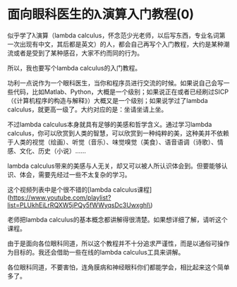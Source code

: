 <!--
.. title: 面向眼科医生的λ演算入门教程(0)
.. slug: mian-xiang-yan-ke-yi-sheng-de-lyan-suan-ru-men-jiao-cheng-0
.. date: 2017-07-04 00:00:00 UTC+08:00
.. tags: lambda, 教程, 现代眼科医生知识扩展包
.. category: tutorial
.. link:
.. description:
.. type: text
-->
# 面向眼科医生的λ演算入门教程(0)

似乎学了λ演算（lambda calculus，怀念范少光老师，以后写东西，专业名词第一次出现有中文，其后都是英文）的人，都会自己再写个入门教程，大约是某种潮流或者是受到了某种感召，大家不约而同的行为。

所以，我也要写个lambda calculus的入门教程。
<!-- TEASER_END -->

功利一点说作为一个眼科医生，当你和程序员进行交流的时候。如果说自己会写一些代码，比如Matlab、Python，大概是一个级别；如果说正在或者已经刷过SICP（《计算机程序的构造与解释》）大概又是一个级别；如果说学过了lambda calculus，就更高一级了。大约对应的是：坐请坐请上坐。

不过lambda calculus本身就具有足够的美感和哲学含义。通过学习lambda calculus，你可以欣赏到人类的智慧，可以欣赏到一种纯粹的美，这种美并不依赖于人类的视觉（绘画）、听觉（音乐）、味觉嗅觉（美食）、语音语调（诗歌）、情感、文化、历史（小说）……

lambda calculus带来的美感与人无关，却又可以被人所认识体会到。但要能够认识、体会，需要先经过一些不太复杂的学习。

这个视频列表中是个很不错的[lambda calculus课程](https://www.youtube.com/playlist?list=PLUkhEiLrRQXW5jPQy5fWWyqsDc3Uwxghl\)

老师把lambda calculus的基本概念都讲解得很清楚。如果想详细了解，请听这个课程。

由于是面向各位眼科同道，所以这个教程并不十分追求严谨性，而是以通俗可操作为目标的。我还会借助一些在线的lambda calculus工具来讲解。

各位眼科同道，不要害怕，连角膜病和神经眼科你们都能学会，相比起来这个简单多了。
